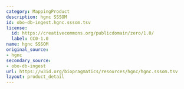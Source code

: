 ```yaml
---
category: MappingProduct
description: hgnc SSSOM
id: obo-db-ingest.hgnc.sssom.tsv
license:
  id: https://creativecommons.org/publicdomain/zero/1.0/
  label: CC0-1.0
name: hgnc SSSOM
original_source:
- hgnc
secondary_source:
- obo-db-ingest
url: https://w3id.org/biopragmatics/resources/hgnc/hgnc.sssom.tsv
layout: product_detail
---
```

